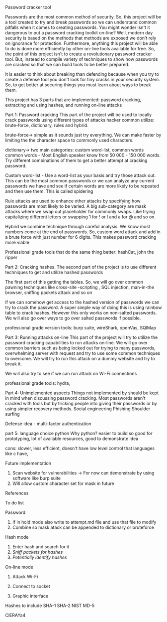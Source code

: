 Password cracker tool

Passwords are the most common method of security. So, this project will be a tool created to try and break passwords so we can understand common pitfalls when it comes to creating passwords. You might wonder isn't it dangerous to put a password cracking toolkit on-line? Well, modern day security is based on the methods that methods are exposed we don't rely on ignorance for protection. Furthermore, anything this project will be able to do is done more efficiently by other on-line tools available for free. So, the point of this project isn't to create a revolutionary password cracker tool. But, instead to compile variety of techniques to show how passwords are cracked so that we can build tools to be better prepared. 

It is easier to think about breaking than defending because when you try to create a defense tool you don't look for tiny cracks in your security system. So, to get better at securing things you must learn about ways to break them. 

This project has 3 parts that are implemented: password cracking, extracting and using hashes, and running on-line attacks


Part 1: Password cracking
This part of the project will be used to locally crack passwords using different types of attacks hacker common utilize: brute-force, dictionary, rules and hybrid. 

brute-force-> simple as it sounds just try everything. We can make faster by limiting the the character space to commonly used characters.

dictionary-> two main categories: custom word-list, common words
common words - Most English speaker know from 50 000 - 150 000 words. Try different combinations of them to get a better attempt at cracking password.

Custom word-list - Use a word-list as your basis and try those attack out. This can be the most common passwords or we can analyze any current passwords we have and see if certain words are more likely to be repeated and then use them. This is called spidering

Rule attacks are used to enhance other attacks by specifying how passwords are most likely to be varied.
A big sub-category are mask attacks where we swap out placeholder for commonly swaps. Like trying capitalizing different letters or swapping 1 for ! or l and a for @ and so on.

Hybrid we combine technique through careful analysis. We know most numbers come at the end of passwords. So, custom word attack and add in a brute force with just number for 6 digits. This makes password cracking more viable


Professional grade tools that do the same thing better: hashCat, john the ripper

Part 2: Cracking hashes.
The second part of the project is to use different techniques to get and utilize hashed passwords

The first part of this getting the tables. So, we will go over common pawning techniques like cross-site -scripting , SQL injection, man-in-the browser, sniffing packets attack and so on

If we can somehow get access to the hashed version of passwords we can try to crack the password.
A super simple way of doing this is using rainbow table to crack hashes. However this only works on non-salted passwords. We will also go over ways to go over salted passwords if possible.

professional grade version tools: burp suite, wireShark, openVas, SQlMap

Part 3: Running attacks on-line
This part of the project will try to utilize the password cracking capabilities to run attacks on-line. We will go over common barriers such as being locked out for trying to many passwords, overwhelming server with request and try to use some common techniques to overcome.
We will try to run this attack on a dummy website and try to break it.

We will also try to see if we can run attack on Wi-Fi connections

professional grade tools: hydra, 

Part 4: Unimplemented aspects
Things not implemented by should be kept in mind when discussing password cracking.
Most passwords aren't cracked with tools but by tricking people into giving their passwords or by using simpler recovery methods.
Social engineering
Phishing
Shoulder surfing 

Defense idea - multi-factor authentication

part 5: language choice python
Why python? easier to build so good for prototyping, lot of available resources, good to demonstrate idea

cons: slower, less efficient, doesn't have low level control that languages like c have, 


Future implementation
1. Scan website for vulnerabilities -> For now can demonstrate by using software like burp suite
2. Will allow custom character set for mask in future


References 

To do list 

Password
1. If in hold mode also write to attempt.md file and use that file to modify
2. Combine so mask atack can be appended to dictionary or bruteforce

Hash mode
1. Enter hash and search for it
3. *Sniff packets for hashes*
4. *Potentially identify hashes*

On-line mode
1. Attack Wi-Fi
2. Connect to socket


1. Graphic interface

Hashes to include
SHA-1
SHA-2
NIST
MD-5


ClERAYa4



